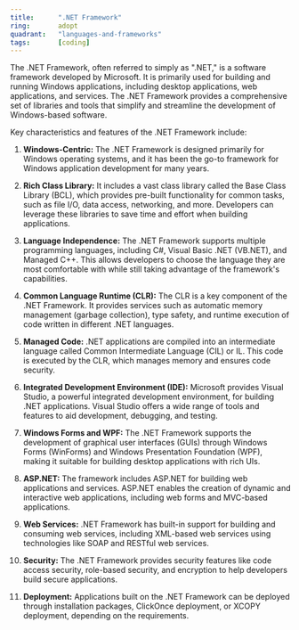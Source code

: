 ```yaml
---
title:      ".NET Framework"
ring:       adopt
quadrant:   "languages-and-frameworks"
tags:       [coding]
---
```


The .NET Framework, often referred to simply as ".NET," is a software framework developed by Microsoft. It is primarily used for building and running Windows applications, including desktop applications, web applications, and services. The .NET Framework provides a comprehensive set of libraries and tools that simplify and streamline the development of Windows-based software.

Key characteristics and features of the .NET Framework include:

1. **Windows-Centric:** The .NET Framework is designed primarily for Windows operating systems, and it has been the go-to framework for Windows application development for many years.

2. **Rich Class Library:** It includes a vast class library called the Base Class Library (BCL), which provides pre-built functionality for common tasks, such as file I/O, data access, networking, and more. Developers can leverage these libraries to save time and effort when building applications.

3. **Language Independence:** The .NET Framework supports multiple programming languages, including C#, Visual Basic .NET (VB.NET), and Managed C++. This allows developers to choose the language they are most comfortable with while still taking advantage of the framework's capabilities.

4. **Common Language Runtime (CLR):** The CLR is a key component of the .NET Framework. It provides services such as automatic memory management (garbage collection), type safety, and runtime execution of code written in different .NET languages.

5. **Managed Code:** .NET applications are compiled into an intermediate language called Common Intermediate Language (CIL) or IL. This code is executed by the CLR, which manages memory and ensures code security.

6. **Integrated Development Environment (IDE):** Microsoft provides Visual Studio, a powerful integrated development environment, for building .NET applications. Visual Studio offers a wide range of tools and features to aid development, debugging, and testing.

7. **Windows Forms and WPF:** The .NET Framework supports the development of graphical user interfaces (GUIs) through Windows Forms (WinForms) and Windows Presentation Foundation (WPF), making it suitable for building desktop applications with rich UIs.

8. **ASP.NET:** The framework includes ASP.NET for building web applications and services. ASP.NET enables the creation of dynamic and interactive web applications, including web forms and MVC-based applications.

9. **Web Services:** .NET Framework has built-in support for building and consuming web services, including XML-based web services using technologies like SOAP and RESTful web services.

10. **Security:** The .NET Framework provides security features like code access security, role-based security, and encryption to help developers build secure applications.

11. **Deployment:** Applications built on the .NET Framework can be deployed through installation packages, ClickOnce deployment, or XCOPY deployment, depending on the requirements.


